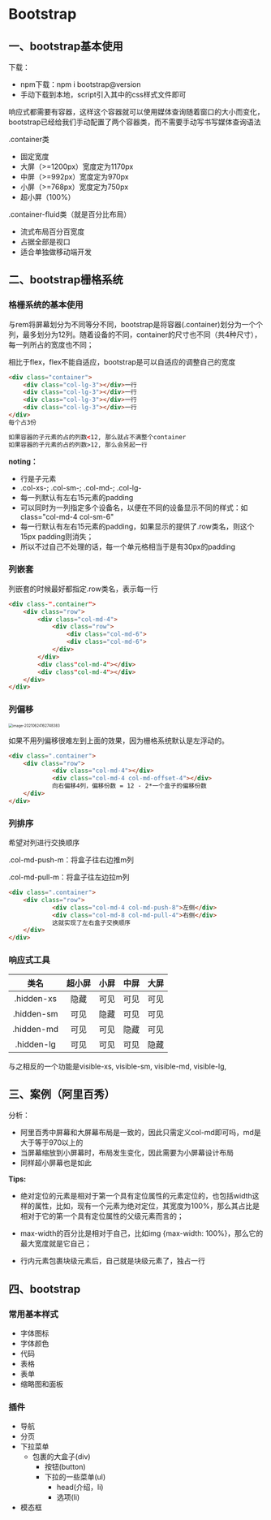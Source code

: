 # Bootstrap

## 一、bootstrap基本使用

下载：

- npm下载：npm i bootstrap@version
- 手动下载到本地，script引入其中的css样式文件即可

响应式都需要有容器，这样这个容器就可以使用媒体查询随着窗口的大小而变化，bootstrap已经给我们手动配置了两个容器类，而不需要手动写书写媒体查询语法

.container类

- 固定宽度
- 大屏（>=1200px）宽度定为1170px
- 中屏（>=992px）宽度定为970px
- 小屏（>=768px）宽度定为750px
- 超小屏（100%）

.container-fluid类（就是百分比布局）

- 流式布局百分百宽度
- 占据全部是视口
- 适合单独做移动端开发



## 二、bootstrap栅格系统

### 格栅系统的基本使用

与rem将屏幕划分为不同等分不同，bootstrap是将容器(.container)划分为一个个列，最多划分为12列。随着设备的不同，container的尺寸也不同（共4种尺寸），每一列所占的宽度也不同；

相比于flex，flex不能自适应，bootstrap是可以自适应的调整自己的宽度

```html
<div class="container">
    <div class="col-lg-3"></div>一行
    <div class="col-lg-3"></div>一行
    <div class="col-lg-3"></div>一行
    <div class="col-lg-3"></div>一行
</div>
每个占3份

如果容器的子元素的占的列数<12, 那么就占不满整个container
如果容器的子元素的占的列数>12, 那么会另起一行
```

**noting：**

- 行是子元素
- .col-xs-; .col-sm-; .col-md-; .col-lg-
- 每一列默认有左右15元素的padding
- 可以同时为一列指定多个设备名，以便在不同的设备显示不同的样式：如class="col-md-4 col-sm-6"
- 每一行默认有左右15元素的padding，如果显示的提供了.row类名，则这个15px padding则消失；
- 所以不过自己不处理的话，每一个单元格相当于是有30px的padding

### 列嵌套

列嵌套的时候最好都指定.row类名，表示每一行

```html
<div class-".container">
    <div class="row">
        <div class="col-md-4">
            <div class="row">
                <div class="col-md-6">
                <div class="col-md-6">
            </div>
        </div>
        <div class"col-md-4"></div>
        <div class"col-md-4"></div>
    </div>
</div>
```



### 列偏移

<img src="C:\Users\Mmjiang\AppData\Roaming\Typora\typora-user-images\image-20210624162748383.png" alt="image-20210624162748383" style="zoom:50%;" />

如果不用列偏移很难左到上面的效果，因为栅格系统默认是左浮动的。

```html
<div class=".container">
	<div class="row">
        	<div class="col-md-4"></div>
        	<div class="col-md-4 col-md-offset-4"></div>
        	向右偏移4列，偏移份数 = 12 - 2*一个盒子的偏移份数
	</div>
</div>
```

### 列排序

希望对列进行交换顺序

.col-md-push-m：将盒子往右边推m列

.col-md-pull-m：将盒子往左边拉m列

```html
<div class=".container">
	<div class="row">
        	<div class="col-md-4 col-md-push-8">左侧</div>
        	<div class="col-md-8 col-md-pull-4">右侧</div>
        	这就实现了左右盒子交换顺序
	</div>
</div>
```

### 响应式工具

|    类名    | 超小屏 | 小屏 | 中屏 | 大屏 |
| :--------: | :----: | :--: | :--: | :--: |
| .hidden-xs |  隐藏  | 可见 | 可见 | 可见 |
| .hidden-sm |  可见  | 隐藏 | 可见 | 可见 |
| .hidden-md |  可见  | 可见 | 隐藏 | 可见 |
| .hidden-lg |  可见  | 可见 | 可见 | 隐藏 |

与之相反的一个功能是visible-xs, visible-sm, visible-md, visible-lg, 

## 三、案例（阿里百秀）

分析：

- 阿里百秀中屏幕和大屏幕布局是一致的，因此只需定义col-md即可吗，md是大于等于970以上的
- 当屏幕缩放到小屏幕时，布局发生变化，因此需要为小屏幕设计布局
- 同样超小屏幕也是如此

**Tips:**

- 绝对定位的元素是相对于第一个具有定位属性的元素定位的，也包括width这样的属性，比如，现有一个元素为绝对定位，其宽度为100%，那么其占比是相对于它的第一个具有定位属性的父级元素而言的；
- max-width的百分比是相对于自己，比如img {max-width: 100%}，那么它的最大宽度就是它自己；

- 行内元素包裹块级元素后，自己就是块级元素了，独占一行

## 四、bootstrap

### 常用基本样式

- 字体图标
- 字体颜色
- 代码
- 表格
- 表单
- 缩略图和面板

### 插件

- 导航
- 分页
- 下拉菜单
  - 包裹的大盒子(div)
    - 按钮(button)
    - 下拉的一些菜单(ul)
      - head(介绍，li)
      - 选项(li)
- 模态框